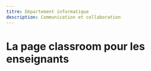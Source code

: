 ```yaml
---
titre: Département informatique
description: Communication et collaboration
---
```


# La page classroom pour les enseignants


